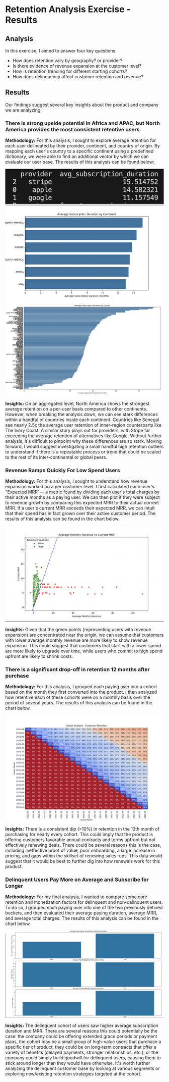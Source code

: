 # Retention Analysis Exercise - Results 

## Analysis
In this exercise, I aimed to answer four key questions:

- How does retention vary by geography? or provider?
- Is there evidence of revenue expansion at the customer level?
- How is retention trending for different starting cohorts?
- How does delinquency affect customer retention and revenue?

## Results 
Our findings suggest several key insights about the product and company we are analyzing:

### There is strong upside potential in Africa and APAC, but North America provides the most consistent retentive users

**Methodology:** 
For this analysis, I sought to explore average retention for each user delineated by their provider, continent, and country of origin. By mapping each user's country to a specific continent using a predefined dictionary, we were able to find an additional vector by which we can evaluate our user base. The results of this analysis can be found below: 

![screenshot](/results/img/provider_sub_duration.png)
![screenshot](/results/img/continent_geo_sub_duration.png)
![screenshot](/results/img/country_geo_sub_duration.png)

**Insights:** 
On an aggregated level, North America shows the strongest average retention on a per-user basis compared to other continents. However, when breaking the analysis down, we can see stark differences within a handful of countries inside each continent. Countries like Senegal see nearly 2.5x the average user retention of inner-region counterparts like The Ivory Coast. A similar story plays out for providers, with Stripe far exceeding the average retention of alternatives like Google. Without further analysis, it's difficult to pinpoint why these differences are so stark. Moving forward, I would suggest investigating a small handful high retention outliers to understand if there is a repeatable process or trend that could be scaled to the rest of its inter-continental or global peers.

### Revenue Ramps Quickly For Low Spend Users
**Methodology:** 
For this analysis, I sought to understand how revenue expansion worked on a per customer level. I first calculated each user's "Expected MRR"— a metric found by dividing each user's total charges by their active months as a paying user. We can then plot if they were subject to revenue growth by comparing this expected MRR to their actual current MRR. If a user's current MRR exceeds their expected MRR, we can intuit that their spend has in fact grown over their active customer period. The results of this analysis can be found in the chart below.

![screenshot](results/img/revenue_expansion.png)

**Insights:** 
Given that the green points (representing users with revenue expansion) are concentrated near the origin, we can assume that customers with lower average monthly revenue are more likely to show revenue expansion. This could suggest that customers that start with a lower spend are more likely to upgrade over time, while users who commit to high spend upfront are likely to shrink costs.

### There is a significant drop-off in retention 12 months after purchase

**Methodology:** 
For this analysis, I grouped each paying user into a cohort based on the month they first converted into the product. I then analyzed how retentive each of these cohorts were on a monthly basis over the period of several years. The results of this analysis can be found in the chart below.

![screenshot](results/img/cohort_retention.png)

**Insights:** 
There is a consistent dip (>10%) in retention in the 13th month of purchasing for nearly every cohort. This could imply that the product is offering customers favorable annual contracts and terms upfront but not effectively renewing deals. There could be several reasons this is the case, including ineffective proof of value, poor onboarding, a large increase in pricing, and gaps within the skillset of renewing sales reps. This data would suggest that it would be best to further dig into how renewals work for this product.

### Delinquent Users Pay More on Average and Subscribe for Longer

**Methodology:** 
For my final analysis, I wanted to compare some core retention and monetization factors for delinquent and non-delinquent users. To do so, I grouped each paying user into one of the two previously defined buckets, and then evaluated their average paying duration, average MRR, and average total charges. The results of this analysis can be found in the chart below.

![screenshot](/results/img/deliquency_retention.png)

**Insights:** 
The delinquent cohort of users saw higher average subscription duration and MRR. There are several reasons this could potentially be the case: the company could be offering extended grace periods or payment plans, the cohort may be a small group of high-value users that purchase a specific tier of product, they could be on long-term contracts that offer a variety of benefits (delayed payments, stronger relationships, etc.), or the company could simply build goodwill for delinquent users, causing them to stick around longer than they would have otherwise. It's worth further analyzing the delinquent customer base by looking at various segments or exploring new/existing retention strategies targeted at the cohort.

